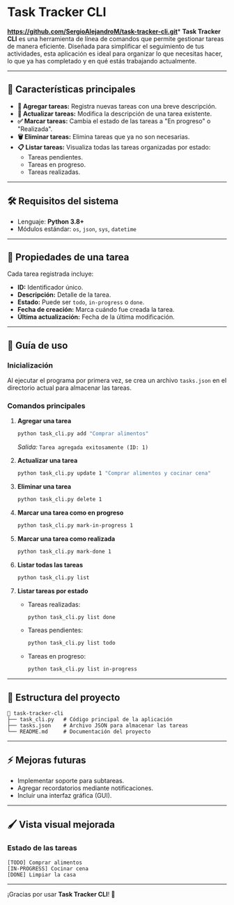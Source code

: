 # Task Tracker CLI
**https://github.com/SergioAlejandroM/task-tracker-cli.git***
**Task Tracker CLI** es una herramienta de línea de comandos que permite gestionar tareas de manera eficiente. Diseñada para simplificar el seguimiento de tus actividades, esta aplicación es ideal para organizar lo que necesitas hacer, lo que ya has completado y en qué estás trabajando actualmente.

---

## 🚀 **Características principales**

- **📌 Agregar tareas:** Registra nuevas tareas con una breve descripción.
- **🔄 Actualizar tareas:** Modifica la descripción de una tarea existente.
- **✅ Marcar tareas:** Cambia el estado de las tareas a "En progreso" o "Realizada".
- **🗑️ Eliminar tareas:** Elimina tareas que ya no son necesarias.
- **📋 Listar tareas:** Visualiza todas las tareas organizadas por estado:
  - Tareas pendientes.
  - Tareas en progreso.
  - Tareas realizadas.

---

## 🛠️ **Requisitos del sistema**

- Lenguaje: **Python 3.8+**
- Módulos estándar: `os`, `json`, `sys`, `datetime`

---

## 🎯 **Propiedades de una tarea**

Cada tarea registrada incluye:

- **ID:** Identificador único.
- **Descripción:** Detalle de la tarea.
- **Estado:** Puede ser `todo`, `in-progress` o `done`.
- **Fecha de creación:** Marca cuándo fue creada la tarea.
- **Última actualización:** Fecha de la última modificación.

---

## 📖 **Guía de uso**

### **Inicialización**
Al ejecutar el programa por primera vez, se crea un archivo `tasks.json` en el directorio actual para almacenar las tareas.

### **Comandos principales**

1. **Agregar una tarea**
   ```bash
   python task_cli.py add "Comprar alimentos"
   ```
   _Salida:_ `Tarea agregada exitosamente (ID: 1)`

2. **Actualizar una tarea**
   ```bash
   python task_cli.py update 1 "Comprar alimentos y cocinar cena"
   ```

3. **Eliminar una tarea**
   ```bash
   python task_cli.py delete 1
   ```

4. **Marcar una tarea como en progreso**
   ```bash
   python task_cli.py mark-in-progress 1
   ```

5. **Marcar una tarea como realizada**
   ```bash
   python task_cli.py mark-done 1
   ```

6. **Listar todas las tareas**
   ```bash
   python task_cli.py list
   ```

7. **Listar tareas por estado**
   - Tareas realizadas:
     ```bash
     python task_cli.py list done
     ```
   - Tareas pendientes:
     ```bash
     python task_cli.py list todo
     ```
   - Tareas en progreso:
     ```bash
     python task_cli.py list in-progress
     ```

---

## 🌟 **Estructura del proyecto**

```plaintext
📂 task-tracker-cli
├── task_cli.py   # Código principal de la aplicación
├── tasks.json    # Archivo JSON para almacenar las tareas
└── README.md     # Documentación del proyecto
```

---

## ⚡ **Mejoras futuras**

- Implementar soporte para subtareas.
- Agregar recordatorios mediante notificaciones.
- Incluir una interfaz gráfica (GUI).

---

## 🖌️ **Vista visual mejorada**

### **Estado de las tareas**

```plaintext
[TODO] Comprar alimentos
[IN-PROGRESS] Cocinar cena
[DONE] Limpiar la casa
```

---

¡Gracias por usar **Task Tracker CLI**! 🎉

